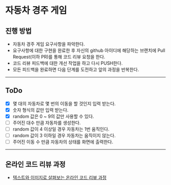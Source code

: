 # 자동차 경주 게임

## 진행 방법

* 자동차 경주 게임 요구사항을 파악한다.
* 요구사항에 대한 구현을 완료한 후 자신의 github 아이디에 해당하는 브랜치에 Pull Request(이하 PR)를 통해 코드 리뷰 요청을 한다.
* 코드 리뷰 피드백에 대한 개선 작업을 하고 다시 PUSH한다.
* 모든 피드백을 완료하면 다음 단계를 도전하고 앞의 과정을 반복한다.

---

## ToDo

* [X] 몇 대의 자동차로 몇 번의 이동을 할 것인지 입력 받는다.
* [X] 숫자 형식의 값만 입력 받는다.
* [X] random 값은 0 ~ 9의 값만 사용할 수 있다.
* [ ] 주어진 대수 만큼 자동차를 생성한다.
* [ ] random 값이 4 이상일 경우 자동차는 1번 움직인다.
* [ ] random 값이 3 이하일 경우 자동차는 움직이지 않는다.
* [ ] 주어진 이동 수 만큼 자동차의 상태를 화면에 출력한다.

---

## 온라인 코드 리뷰 과정

* [텍스트와 이미지로 살펴보는 온라인 코드 리뷰 과정](https://github.com/next-step/nextstep-docs/tree/master/codereview)

